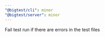 ```yaml
---
"@bigtest/cli": minor
"@bigtest/server": minor
---
```


Fail test run if there are errors in the test files
